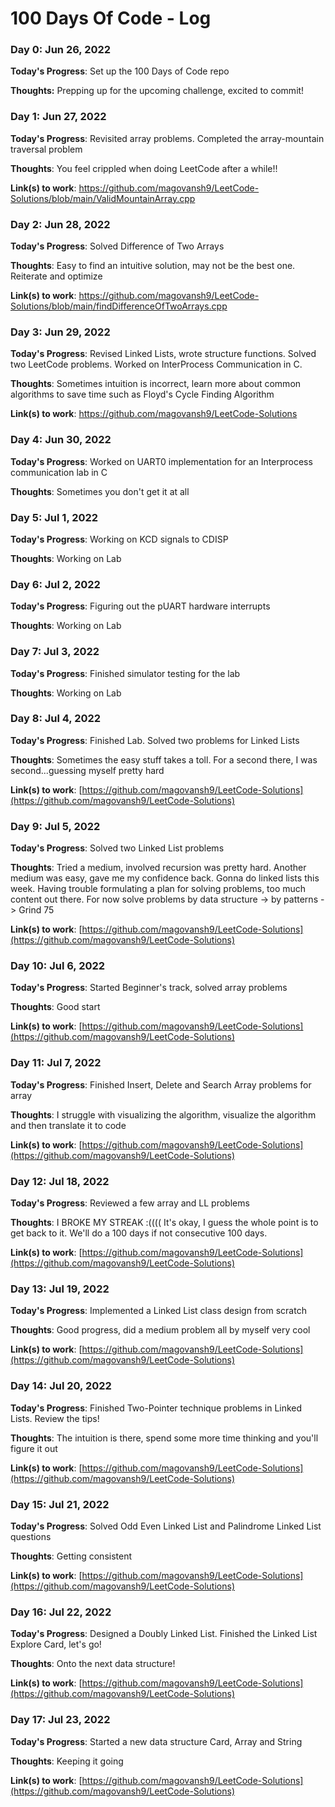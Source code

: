 # 100 Days Of Code - Log

### Day 0: Jun 26, 2022

**Today's Progress**: Set up the 100 Days of Code repo

**Thoughts:** Prepping up for the upcoming challenge, excited to commit!

### Day 1: Jun 27, 2022

**Today's Progress**: Revisited array problems. Completed the array-mountain traversal problem
  
**Thoughts**: You feel crippled when doing LeetCode after a while!!

**Link(s) to work**: https://github.com/magovansh9/LeetCode-Solutions/blob/main/ValidMountainArray.cpp

### Day 2: Jun 28, 2022

**Today's Progress**: Solved Difference of Two Arrays
  
**Thoughts**: Easy to find an intuitive solution, may not be the best one. Reiterate and optimize

**Link(s) to work**: https://github.com/magovansh9/LeetCode-Solutions/blob/main/findDifferenceOfTwoArrays.cpp

### Day 3: Jun 29, 2022

**Today's Progress**: Revised Linked Lists, wrote structure functions. Solved two LeetCode problems. Worked on InterProcess Communication in C.
  
**Thoughts**: Sometimes intuition is incorrect, learn more about common algorithms to save time such as Floyd's Cycle Finding Algorithm

**Link(s) to work**: https://github.com/magovansh9/LeetCode-Solutions

### Day 4: Jun 30, 2022

**Today's Progress**: Worked on UART0 implementation for an Interprocess communication lab in C
  
**Thoughts**: Sometimes you don't get it at all

### Day 5: Jul 1, 2022

**Today's Progress**:  Working on KCD signals to CDISP
  
**Thoughts**: Working on Lab

### Day 6: Jul 2, 2022

**Today's Progress**:  Figuring out the pUART hardware interrupts
  
**Thoughts**: Working on Lab

### Day 7: Jul 3, 2022

**Today's Progress**:  Finished simulator testing for the lab
  
**Thoughts**: Working on Lab

### Day 8: Jul 4, 2022

**Today's Progress**:  Finished Lab. Solved two problems for Linked Lists
  
**Thoughts**: Sometimes the easy stuff takes a toll. For a second there, I was second...guessing myself pretty hard

**Link(s) to work**: [https://github.com/magovansh9/LeetCode-Solutions](https://github.com/magovansh9/LeetCode-Solutions)

### Day 9: Jul 5, 2022

**Today's Progress**:  Solved two Linked List problems
  
**Thoughts**: Tried a medium, involved recursion was pretty hard. Another medium was easy, gave me my confidence back. Gonna do linked lists this week. Having trouble formulating a plan for solving problems, too much content out there. For now solve problems by data structure -> by patterns -> Grind 75

**Link(s) to work**: [https://github.com/magovansh9/LeetCode-Solutions](https://github.com/magovansh9/LeetCode-Solutions)

### Day 10: Jul 6, 2022

**Today's Progress**:  Started Beginner's track, solved array problems
  
**Thoughts**: Good start

**Link(s) to work**: [https://github.com/magovansh9/LeetCode-Solutions](https://github.com/magovansh9/LeetCode-Solutions)

### Day 11: Jul 7, 2022

**Today's Progress**:  Finished Insert, Delete and Search Array problems for array
  
**Thoughts**: I struggle with visualizing the algorithm, visualize the algorithm and then translate it to code

**Link(s) to work**: [https://github.com/magovansh9/LeetCode-Solutions](https://github.com/magovansh9/LeetCode-Solutions)


### Day 12: Jul 18, 2022

**Today's Progress**:  Reviewed a few array and LL problems
  
**Thoughts**: I BROKE MY STREAK :(((( It's okay, I guess the whole point is to get back to it. We'll do a 100 days if not consecutive 100 days.

**Link(s) to work**: [https://github.com/magovansh9/LeetCode-Solutions](https://github.com/magovansh9/LeetCode-Solutions)


### Day 13: Jul 19, 2022

**Today's Progress**:  Implemented a Linked List class design from scratch
  
**Thoughts**: Good progress, did a medium problem all by myself very cool

**Link(s) to work**: [https://github.com/magovansh9/LeetCode-Solutions](https://github.com/magovansh9/LeetCode-Solutions)

### Day 14: Jul 20, 2022

**Today's Progress**:  Finished Two-Pointer technique problems in Linked Lists. Review the tips!
  
**Thoughts**: The intuition is there, spend some more time thinking and you'll figure it out

**Link(s) to work**: [https://github.com/magovansh9/LeetCode-Solutions](https://github.com/magovansh9/LeetCode-Solutions)

### Day 15: Jul 21, 2022

**Today's Progress**:  Solved Odd Even Linked List and Palindrome Linked List questions
  
**Thoughts**: Getting consistent

**Link(s) to work**: [https://github.com/magovansh9/LeetCode-Solutions](https://github.com/magovansh9/LeetCode-Solutions)

### Day 16: Jul 22, 2022

**Today's Progress**:  Designed a Doubly Linked List. Finished the Linked List Explore Card, let's go!
  
**Thoughts**: Onto the next data structure!

**Link(s) to work**: [https://github.com/magovansh9/LeetCode-Solutions](https://github.com/magovansh9/LeetCode-Solutions)


### Day 17: Jul 23, 2022

**Today's Progress**:  Started a new data structure Card, Array and String
  
**Thoughts**: Keeping it going

**Link(s) to work**: [https://github.com/magovansh9/LeetCode-Solutions](https://github.com/magovansh9/LeetCode-Solutions)


